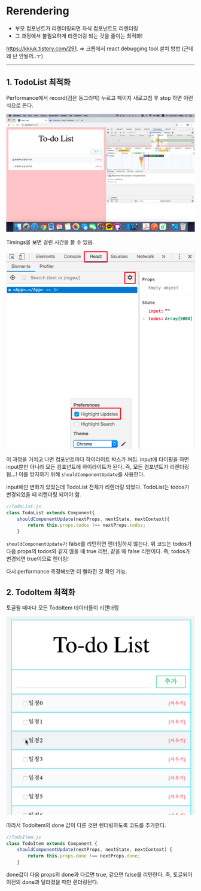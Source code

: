 # Rerendering
* 부모 컴포넌트가 리렌더링되면 자식 컴포넌트도 리렌더링
* 그 과정에서 불필요하게 리렌더링 되는 것을 줄이는 최적화!

https://kkiuk.tistory.com/291. => 크롬에서 react debugging tool 설치 방법 (근데 왜 난 안될까..ㅜ)

***
## 1. TodoList 최적화

Performance에서 record(검은 동그라미) 누르고 페이지 새로고침 후 stop 하면 이런식으로 뜬다.

![performance](./image/performance.png)

Timings을 보면 걸린 시간을 볼 수 있음.

![highlight](./image/highlight.png)

이 과정을 거치고 나면 컴포넌트마다 하이라이트 박스가 쳐짐. input에 타이핑을 하면 input뿐만 아니라 모든 컴포넌트에 하이라이트가 된다. 즉, 모든 컴포넌트가 리렌더링 됨...! 이를 방지하기 위해 `shouldComponentUpdate`를 사용한다.

input에만 변화가 있었는데 TodoList 전체가 리렌더링 되었다. TodoList는 todos가 변경되었을 때 리렌더링 되어야 함.

~~~javascript
//TodoList.js
class TodoList extends Component{
    shouldComponentUpdate(nextProps, nextState, nextContext){
        return this.props.todos !== nextProps.todos;
    }
~~~

`shouldComponentUpdate`가 false를 리턴하면 렌더링하지 않는다. 위 코드는 todos가 다음 props의 todos와 같지 않을 때 true 리턴, 같을 때 false 리턴이다. 즉, todos가 변경되면 true이므로 렌더링!

다시 performance 측정해보면 더 빨라진 것 확인 가능.


## 2. TodoItem 최적화

토글될 때마다 모든 TodoItem 데이터들이 리렌더링

![toggle](./image/toggle.png)

따라서 TodoItem의 done 값이 다른 것만 렌더링하도록 코드를 추가한다.

~~~javascript
//TodoItem.js
class TodoItem extends Component {
    shouldComponentUpdate(nextProps, nextState, nextContext) {
        return this.props.done !== nextProps.done;
    }
~~~

done값이 다음 props의 done과 다르면 true, 같으면 false를 리턴한다. 즉, 토글되어 이전의 done과 달라졌을 때만 렌더링된다.
